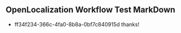 ## OpenLocalization Workflow Test MarkDown
* ff34f234-366c-4fa0-8b8a-0bf7c840915d thanks!

<!--HONumber=Jul16_HO2-->


